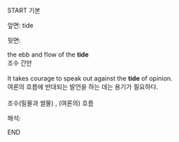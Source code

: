 START
기본

앞면:
tide


뒷면:
<div>the ebb and flow of the <b>tide</b> </div><div>조수 간만<br><br><div>It takes courage to speak out against the <b>tide</b> of opinion. </div><div>여론의 흐름에 반대되는 발언을 하는 데는 용기가 필요하다.</div></div><br>조수(밀물과 썰물) , (여론의) 흐름<br>


해석:

END